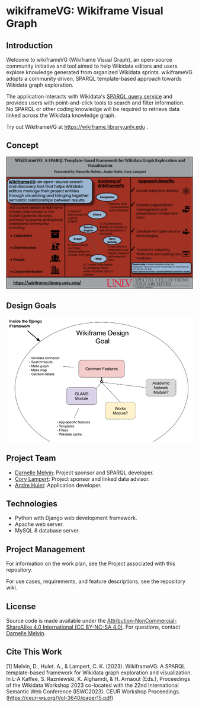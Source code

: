 # wikiframeVG: Wikiframe Visual Graph

## Introduction

Welcome to wikiframeVG (Wikiframe Visual Graph), an open-source community initiative and tool aimed to help Wikidata editors and users explore knowledge generated from organized Wikidata sprints. wikiframeVG adopts a community driven, SPARQL template-based approach towards Wikidata graph exploration. 

The application interacts with Wikidata's [SPARQL query service](https://query.wikidata.org/) and provides users with point-and-click tools to search and filter information. No SPARQL or other coding knowledge will be required to retrieve data linked across the Wikidata knowledge graph.

Try out WikiframeVG at https://wikiframe.library.unlv.edu . 

## Concept
![Wikiframe Concept Poster](https://github.com/UNLV-Libraries/wikidata-discovery-project/blob/main/wikiframePoster.png)
## Design Goals
![Wikiframe Design Goal](https://github.com/UNLV-Libraries/wikidata-discovery-project/blob/main/wikiframe_designGoals.png)

## Project Team
* [Darnelle Melvin](https://github.com/darnelleMelvin): Project sponsor and SPARQL developer.
* [Cory Lampert](https://github.com/corylampert): Project sponsor and linked data advisor.
* [Andre Hulet](https://github.com/aehulet): Application developer.

## Technologies
* Python with Django web development framework.
* Apache web server.
* MySQL 8 database server.
## Project Management
For information on the work plan, see the Project associated with this repository.

For use cases, requirements, and feature descriptions, see the repository wiki.

## License
Source code is made available under the [Attribution-NonCommercial-ShareAlike 4.0 International (CC BY-NC-SA 4.0)](https://creativecommons.org/licenses/by-nc-sa/4.0/). For questions, contact [Darnelle Melvin](https://github.com/darnelleMelvin). 

## Cite This Work
<a id="1">[1]</a>
Melvin, D., Hulet. A., & Lampert, C. K. (2023). WikiframeVG: A SPARQL template-based framework for Wikidata graph exploration and visualization.
In L-A Kaffee, S. Razniewski, K. Alghamdi, & H. Arnaout (Eds.), Proceedings of the Wikidata Workshop 2023 co-located with the 22nd International Semantic Web Conference (ISWC2023).
CEUR Workshop Proceedings. (https://ceur-ws.org/Vol-3640/paper15.pdf)
